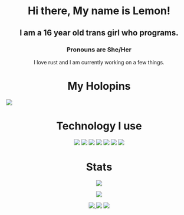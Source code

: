 <h1 align="center"> Hi there, My name is Lemon! </h1>
<h2 align="center">I am a 16 year old trans girl who programs. </h2>
<h3 align="center"> Pronouns are She/Her </h3>
<p align="center">
I love rust and I am currently working on a few things.</br>
</p>

<h1 align="center"> My Holopins </h1>
<a href="https://holopin.io/@lemonjamesd">
<img src="https://holopin.io/api/user/board?user=lemonjamesd"/>
</a>

<h1 align="center"> Technology I use </h1>
<p align="center">
 <img src="https://img.shields.io/badge/Visual%20Studio%20Code-0078d7.svg?style=for-the-badge&logo=visual-studio-code&logoColor=white"/>
 <img src="https://img.shields.io/badge/rust-%23000000.svg?style=for-the-badge&logo=rust&logoColor=white"/>
 <img src="https://img.shields.io/badge/c-%2300599C.svg?style=for-the-badge&logo=c&logoColor=white"/>
 <img src="https://img.shields.io/badge/javascript-%23323330.svg?style=for-the-badge&logo=javascript&logoColor=%23F7DF1E"/>
 <img src="https://img.shields.io/badge/python-3670A0?style=for-the-badge&logo=python&logoColor=ffdd54"/>
 <img src="https://img.shields.io/badge/lua-%232C2D72.svg?style=for-the-badge&logo=lua&logoColor=white"/>
 <img src="https://img.shields.io/badge/typescript-%23007ACC.svg?style=for-the-badge&logo=typescript&logoColor=white"/>
</p>

<h1 align="center"> Stats </h1>
<p align="center">
 <img src="https://gpvc.arturio.dev/LemonjamesD"/>
</p>

<p align="center">
 <a href="https://github.com/ryo-ma/github-profile-trophy">
  <img src="https://github-profile-trophy.vercel.app/?username=LemonjamesD&theme=onedark"/>
 </a>
</p>

<p align="center">
 <a href="https://github.com/anuraghazra/github-readme-stats">
  <img src="https://github-readme-stats.vercel.app/api/top-langs/?username=LemonjamesD&theme=onedark"/>
 </a>
 <img src="https://github-readme-stats.vercel.app/api?username=LemonjamesD&show_icons=true&count_private=true&theme=onedark"/>
 <img src="https://github-readme-streak-stats.herokuapp.com/?user=LemonjamesD&theme=onedark"/>
</p>
